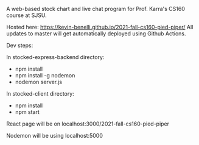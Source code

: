 A web-based stock chart and live chat program for Prof. Karra's CS160 course at SJSU. 

Hosted here: https://kevin-benelli.github.io/2021-fall-cs160-pied-piper/
All updates to master will get automatically deployed using Github Actions.

Dev steps:

In stocked-express-backend directory:
- npm install
- npm install -g nodemon
- nodemon server.js 

In stocked-client directory:
- npm install
- npm start

React page will be on localhost:3000/2021-fall-cs160-pied-piper

Nodemon will be using localhost:5000
